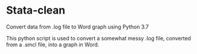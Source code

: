 # Stata-clean
Convert data from .log file to Word graph using Python 3.7

This python script is used to convert a somewhat messy .log file, converted from a .smcl file, into a graph in Word. 
